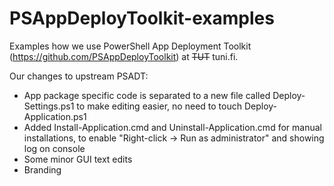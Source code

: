 # PSAppDeployToolkit-examples
Examples how we use PowerShell App Deployment Toolkit (https://github.com/PSAppDeployToolkit) at ~~TUT~~ tuni.fi.

Our changes to upstream PSADT:
- App package specific code is separated to a new file called Deploy-Settings.ps1 to make editing easier, no need to touch Deploy-Application.ps1
- Added Install-Application.cmd and Uninstall-Application.cmd for manual installations, to enable "Right-click -> Run as administrator" and showing log on console
- Some minor GUI text edits
- Branding

